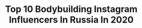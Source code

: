 ---
title: Top 10 Bodybuilding Instagram Influencers In Russia In 2020
description: >-
  Find top bodybuilding Instagram influencers in Russia in 2020. Most popular hashtags: #bodybuilding #fitness #moscow #gym.
platform: Instagram
profiles:
  - username: "anastasia.motorina"
    fullname: >-
      Anastasia Motorina
    location: "Russia"
    followers: 135956
    engagement: 656
    commentsToLikes: 0.018290
    avatar: "https://scontent-lhr8-1.cdninstagram.com/v/t51.2885-19/s320x320/15876736_274498766301605_5788298957775962112_a.jpg?_nc_ht=scontent-lhr8-1.cdninstagram.com&_nc_ohc=_VUyW5pqnF8AX8K1D7Z&oh=fd673f8a823b12d18f53a2ae9dda157b&oe=5EB99EB6"
    verified: false
    hashtags: "#hdlabsapparel, #fitnessmodel, #abs, #sixpack"
  - username: "shaevaleksei"
    fullname: >-
      Персональный тренер,с 2005 г.
    location: "Russia"
    followers: 26753
    engagement: 121
    commentsToLikes: 0.079013
    avatar: "https://scontent-lhr8-1.cdninstagram.com/v/t51.2885-19/11187027_1058708740810177_497392954_a.jpg?_nc_ht=scontent-lhr8-1.cdninstagram.com&_nc_ohc=cVysXofm0EAAX_jSyZB&oh=975b8f1f7d39d2fd7fd773edd44cf1f4&oe=5EBBE56B"
    verified: false
    hashtags: "#fitness, #crossfit, #powerlifting, #ryazan"
  - username: "alexeishredder"
    fullname: >-
      Alexei SHREDDER-Klakotsky
    location: "Russia"
    followers: 42101
    engagement: 600
    commentsToLikes: 0.060976
    avatar: "https://scontent-amt2-1.cdninstagram.com/v/t51.2885-19/s320x320/16790147_787833448040317_6500102161165189120_a.jpg?_nc_ht=scontent-amt2-1.cdninstagram.com&_nc_ohc=RFJZhxMig_kAX-3FDX0&oh=bb82bcaf191ec971a8bcb43896b56cb0&oe=5EB988C7"
    verified: false
    hashtags: "#weather, #warm, #shredded, #bodybuilding"
  - username: "artyom_samigullin"
    fullname: >-
      Fitness Photographer Moscow
    location: "Russia"
    followers: 36020
    engagement: 157
    commentsToLikes: 0.021612
    avatar: "https://scontent-ams4-1.cdninstagram.com/v/t51.2885-19/s320x320/46087456_281253272740199_6173590123028938752_n.jpg?_nc_ht=scontent-ams4-1.cdninstagram.com&_nc_ohc=MHskyGvk9bcAX_5ys5q&oh=9da1ca95df584528cc4efe8238aa90c6&oe=5EA39534"
    verified: false
    hashtags: "#jarellmiller, #photoshop, #martynford, #fitness"
  - username: "sergei_alexei"
    fullname: >-
      
    location: "Russia"
    followers: 82552
    engagement: 227
    commentsToLikes: 0.021583
    avatar: "https://instagram.fkul16-1.fna.fbcdn.net/v/t51.2885-19/s320x320/84067986_210041570154351_2697478395213643776_n.jpg?_nc_ht=instagram.fkul16-1.fna.fbcdn.net&_nc_ohc=N6bfIvDelrYAX9kldGW&oh=b994bc81927dfc5cc4a670f94e4690f3&oe=5EA2D0B6"
    verified: false
    hashtags: "#throwbackthursday"
  - username: "bellator_arena_sports"
    fullname: >-
      Тренажерный Зал Bellator
    location: "Russia"
    followers: 14136
    engagement: 629
    commentsToLikes: 0.338989
    avatar: "https://scontent-lga3-1.cdninstagram.com/v/t51.2885-19/s320x320/53109540_430956754135594_1903241996181438464_n.jpg?_nc_ht=scontent-lga3-1.cdninstagram.com&_nc_ohc=fDN4g6RvQJsAX-I0scj&oh=84ecb85c8498d6a22ed8359c393689e0&oe=5EAF0FEC"
    verified: false
    hashtags: "#ufc232, #khabibnurmagomedov, #islammakhachev, #ufc"
  - username: "gena_gorbachev"
    fullname: >-
      Gennady Gorbachev
    location: "Russia"
    followers: 29084
    engagement: 553
    commentsToLikes: 0.097383
    avatar: "https://scontent-lhr8-1.cdninstagram.com/v/t51.2885-19/s320x320/91032182_218593199203692_6687577462160752640_n.jpg?_nc_ht=scontent-lhr8-1.cdninstagram.com&_nc_ohc=0LVcQZHsT2AAX-cSOlr&oh=6b452e1677fa4335263b1f556c3a1b84&oe=5EBC4A5A"
    verified: false
    hashtags: "#aesthetic, #sheraton, #luxury, #gennadygorbachev"
  - username: "andrey.skala"
    fullname: >-
      Онлайн-тренер World Class
    location: "Russia"
    followers: 3957
    engagement: 1306
    commentsToLikes: 0.143141
    avatar: "https://scontent-ams4-1.cdninstagram.com/v/t51.2885-19/s320x320/91290523_876087342820259_2294869488031498240_n.jpg?_nc_ht=scontent-ams4-1.cdninstagram.com&_nc_ohc=-LtLg147dbwAX8-Fb_H&oh=b41c6544a6d56702b54b8dd604e59ab2&oe=5EB7C0BF"
    verified: false
    hashtags: "#menshealth, #worldclass, #beautiful, #righthorse"
  - username: "asskhab"
    fullname: >-
      Askhab Sulimanov Official
    location: "Russia"
    followers: 137379
    engagement: 566
    commentsToLikes: 0.014057
    avatar: "https://scontent-ams4-1.cdninstagram.com/v/t51.2885-19/s320x320/92404683_239224723795366_8139164262317686784_n.jpg?_nc_ht=scontent-ams4-1.cdninstagram.com&_nc_ohc=mx79fU1ICm8AX8Anozu&oh=c7c53ae053ce5a6df9c4338fdfcfe495&oe=5EB90C55"
    verified: false
    hashtags: "#mma, #shopping, #shoping, #photo"
  - username: "adaniyarova"
    fullname: >-
      Be yourself
    location: "Russia"
    followers: 149535
    engagement: 293
    commentsToLikes: 0.025824
    avatar: "https://scontent-ams4-1.cdninstagram.com/v/t51.2885-19/s320x320/47496646_344787436343987_4577046819422339072_n.jpg?_nc_ht=scontent-ams4-1.cdninstagram.com&_nc_ohc=t6PRO3dApMMAX8nrwld&oh=f6afe50e8de05aef4e5558a769fddd4c&oe=5EB8B4E6"
    verified: false
    hashtags: "#instagram, #bestoftheday, #ootd, #beautiful"
---